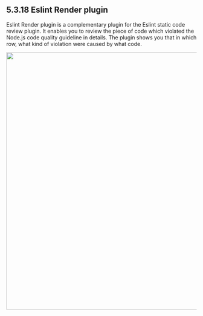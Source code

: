 ## 5.3.18 Eslint Render plugin

Eslint Render plugin is a complementary plugin for the Eslint static code review plugin. It enables you to review the piece of code which violated the Node.js code quality guideline in details. The plugin shows you that in which row, what kind of violation were caused by what code.

<img src="https://dn-shimo-image.qbox.me/jAyK3LJtkTQJnmTV.png!thumbnail" width=680>
